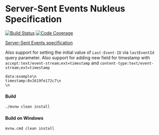 # Server-Sent Events Nukleus Specification

[![Build Status][build-status-image]][build-status]
[![Code Coverage][code-coverage-image]][code-coverage]

[Server-Sent Events specification](https://html.spec.whatwg.org/multipage/server-sent-events.html#server-sent-events)

Also support for setting the initial value of `Last-Event-ID` via `lastEventId` query parameter. 
Also support for adding new field for timestamp with `accept:text/event-stream;ext=timestamp` and `content-type:text/event-stream;ext=timestamp`

```
data:example\n
timestamp:0x1619fe172c7\n
\n
```

#### Build
```bash
./mvnw clean install
```
#### Build on Windows
```bash
mvnw.cmd clean install
```

[build-status-image]: https://travis-ci.org/reaktivity/nukleus-sse.spec.svg?branch=develop
[build-status]: https://travis-ci.org/reaktivity/nukleus-sse.spec
[code-coverage-image]: https://codecov.io/gh/reaktivity/nukleus-sse.spec/branch/develop/graph/badge.svg
[code-coverage]: https://codecov.io/gh/reaktivity/nukleus-sse.spec
